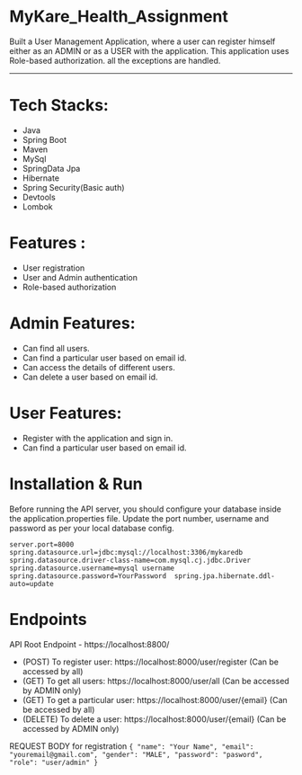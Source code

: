 # MyKare_Health_Assignment

Built a User Management Application, where a user can register himself either as an ADMIN or as a USER with the application. This application uses Role-based authorization. all the exceptions are handled.



___________________________________________________________________________________________________________________________________________________________

# Tech Stacks: 

* Java
* Spring Boot
* Maven
* MySql
* SpringData Jpa
* Hibernate
* Spring Security(Basic auth)
* Devtools
* Lombok

# Features :

* User registration
* User and Admin authentication
* Role-based authorization

# Admin Features:

* Can find all users.
* Can find a particular user based on email id.
* Can access the details of different users.
* Can delete a user based on email id.

# User Features:

* Register with the application and sign in.
* Can find a particular user based on email id.



# Installation & Run

Before running the API server, you should configure your database inside the application.properties file.
Update the port number, username and password as per your local database config. 

`server.port=8000
spring.datasource.url=jdbc:mysql://localhost:3306/mykaredb 
spring.datasource.driver-class-name=com.mysql.cj.jdbc.Driver
spring.datasource.username=mysql username 
spring.datasource.password=YourPassword 
spring.jpa.hibernate.ddl-auto=update`

# Endpoints
API Root Endpoint - https://localhost:8800/


* (POST) To register user: https://localhost:8000/user/register  (Can be accessed by all)
* (GET) To get all users: https://localhost:8000/user/all  (Can be accessed by ADMIN only)
* (GET) To get a particular user: https://localhost:8000/user/{email} (Can be accessed by all)
* (DELETE) To delete a user: https://localhost:8000/user/{email} (Can be accessed by ADMIN only)

REQUEST BODY for registration
`{
    "name": "Your Name",
    "email": "youremail@gmail.com",
    "gender": "MALE",
    "password": "pasword",
    "role": "user/admin"
}`
